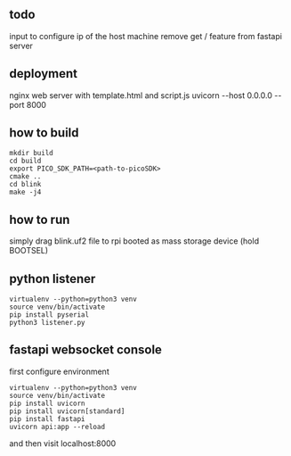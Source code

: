 ## todo

input to configure ip of the host machine
remove get / feature from fastapi server

## deployment

nginx web server with template.html and script.js
uvicorn --host 0.0.0.0 --port 8000

## how to build

    mkdir build
    cd build
    export PICO_SDK_PATH=<path-to-picoSDK>
    cmake ..
    cd blink
    make -j4

## how to run

simply drag blink.uf2 file to rpi booted as mass storage device (hold BOOTSEL)

## python listener

    virtualenv --python=python3 venv
    source venv/bin/activate
    pip install pyserial
    python3 listener.py

## fastapi websocket console

first configure environment

    virtualenv --python=python3 venv
    source venv/bin/activate
    pip install uvicorn
    pip install uvicorn[standard]
    pip install fastapi
    uvicorn api:app --reload

and then visit localhost:8000